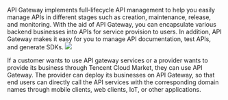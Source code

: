 API Gateway implements full-lifecycle API management to help you easily manage APIs in different stages such as creation, maintenance, release, and monitoring. With the aid of API Gateway, you can encapsulate various backend businesses into APIs for service provision to users. In addition, API Gateway makes it easy for you to manage API documentation, test APIs, and generate SDKs.
![](https://main.qcloudimg.com/raw/c3190b1b31513c22e12363bf8fb516e7.png)

If a customer wants to use API gateway services or a provider wants to provide its business through Tencent Cloud Market, they can use API Gateway. The provider can deploy its businesses on API Gateway, so that end users can directly call the API services with the corresponding domain names through mobile clients, web clients, IoT, or other applications.

